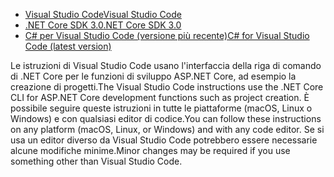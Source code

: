 * [<span data-ttu-id="80e54-101">Visual Studio Code</span><span class="sxs-lookup"><span data-stu-id="80e54-101">Visual Studio Code</span></span>](https://code.visualstudio.com/download)
* [<span data-ttu-id="80e54-102">.NET Core SDK 3.0</span><span class="sxs-lookup"><span data-stu-id="80e54-102">.NET Core SDK 3.0</span></span>](https://dotnet.microsoft.com/download/dotnet-core/3.0)
* [<span data-ttu-id="80e54-103">C# per Visual Studio Code (versione più recente)</span><span class="sxs-lookup"><span data-stu-id="80e54-103">C# for Visual Studio Code (latest version)</span></span>](https://marketplace.visualstudio.com/items?itemName=ms-vscode.csharp)

<span data-ttu-id="80e54-104">Le istruzioni di Visual Studio Code usano l'interfaccia della riga di comando di .NET Core per le funzioni di sviluppo ASP.NET Core, ad esempio la creazione di progetti.</span><span class="sxs-lookup"><span data-stu-id="80e54-104">The Visual Studio Code instructions use the .NET Core CLI for ASP.NET Core development functions such as project creation.</span></span> <span data-ttu-id="80e54-105">È possibile seguire queste istruzioni in tutte le piattaforme (macOS, Linux o Windows) e con qualsiasi editor di codice.</span><span class="sxs-lookup"><span data-stu-id="80e54-105">You can follow these instructions on any platform (macOS, Linux, or Windows) and with any code editor.</span></span> <span data-ttu-id="80e54-106">Se si usa un editor diverso da Visual Studio Code potrebbero essere necessarie alcune modifiche minime.</span><span class="sxs-lookup"><span data-stu-id="80e54-106">Minor changes may be required if you use something other than Visual Studio Code.</span></span>
